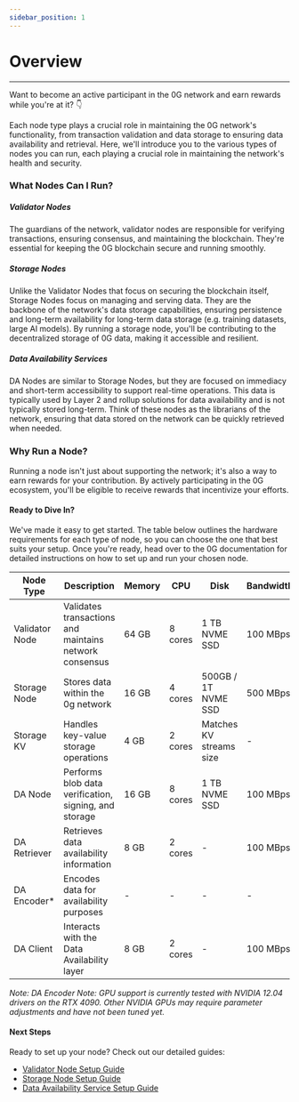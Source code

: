```yaml
---
sidebar_position: 1
---
```


# Overview
---
Want to become an active participant in the 0G network and earn rewards while you're at it? 👇

Each node type plays a crucial role in maintaining the 0G network's functionality, from transaction validation and data storage to ensuring data availability and retrieval. Here, we'll introduce you to the various types of nodes you can run, each playing a crucial role in maintaining the network's health and security.

### What Nodes Can I Run?

##### **Validator Nodes**
The guardians of the network, validator nodes are responsible for verifying transactions, ensuring consensus, and maintaining the blockchain. They're essential for keeping the 0G blockchain secure and running smoothly.

##### **Storage Nodes**
Unlike the Validator Nodes that focus on securing the blockchain itself, Storage Nodes focus on managing and serving data. They are the backbone of the network's data storage capabilities, ensuring persistence and long-term availability for long-term data storage (e.g. training datasets, large AI models). By running a storage node, you'll be contributing to the decentralized storage of 0G data, making it accessible and resilient. 

##### **Data Availability Services**
DA Nodes are similar to Storage Nodes, but they are focused on immediacy and short-term accessibility to support real-time operations. This data is typically used by Layer 2 and rollup solutions for data availability and is not typically stored long-term. Think of these nodes as the librarians of the network, ensuring that data stored on the network can be quickly retrieved when needed. 

### Why Run a Node?

Running a node isn't just about supporting the network; it's also a way to earn rewards for your contribution. By actively participating in the 0G ecosystem, you'll be eligible to receive rewards that incentivize your efforts.

#### Ready to Dive In?

We've made it easy to get started. The table below outlines the hardware requirements for each type of node, so you can choose the one that best suits your setup. Once you're ready, head over to the 0G documentation for detailed instructions on how to set up and run your chosen node.

| Node Type | Description | Memory | CPU | Disk | Bandwidth |
|-----------|-------------|--------|-----|------|-----------|
| Validator Node | Validates transactions and maintains network consensus | 64 GB | 8 cores | 1 TB NVME SSD | 100 MBps |
| Storage Node | Stores data within the 0g network | 16 GB | 4 cores | 500GB / 1T NVME SSD | 500 MBps |
| Storage KV | Handles key-value storage operations | 4 GB | 2 cores | Matches KV streams size | - |
| DA Node | Performs blob data verification, signing, and storage | 16 GB | 8 cores | 1 TB NVME SSD | 100 MBps |
| DA Retriever | Retrieves data availability information | 8 GB | 2 cores | - | 100 MBps |
| DA Encoder* | Encodes data for availability purposes | - | - | - | - |
| DA Client | Interacts with the Data Availability layer | 8 GB | 2 cores | - | 100 MBps |

*Note: DA Encoder Note: GPU support is currently tested with NVIDIA 12.04 drivers on the RTX 4090. Other NVIDIA GPUs may require parameter adjustments and have not been tuned yet.*

#### Next Steps
Ready to set up your node? Check out our detailed guides:

- [Validator Node Setup Guide](run-a-node/validator.md)
- [Storage Node Setup Guide](run-a-node/storage.md)
- [Data Availability Service Setup Guide](run-a-node/da.md)
